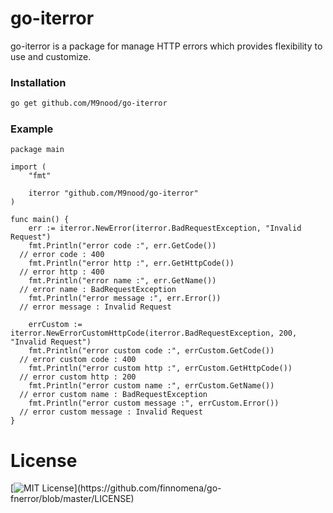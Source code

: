 # go-iterror

go-iterror is a package for manage HTTP errors which provides flexibility to use and customize.

### Installation
```bash
go get github.com/M9nood/go-iterror
```

### Example
```golang
package main

import (
	"fmt"

	iterror "github.com/M9nood/go-iterror"
)

func main() {
	err := iterror.NewError(iterror.BadRequestException, "Invalid Request")
	fmt.Println("error code :", err.GetCode())
  // error code : 400
	fmt.Println("error http :", err.GetHttpCode())
  // error http : 400
	fmt.Println("error name :", err.GetName())
  // error name : BadRequestException
	fmt.Println("error message :", err.Error())
  // error message : Invalid Request

	errCustom := iterror.NewErrorCustomHttpCode(iterror.BadRequestException, 200, "Invalid Request")
	fmt.Println("error custom code :", errCustom.GetCode())
  // error custom code : 400
	fmt.Println("error custom http :", errCustom.GetHttpCode())
  // error custom http : 200
	fmt.Println("error custom name :", errCustom.GetName())
  // error custom name : BadRequestException
	fmt.Println("error custom message :", errCustom.Error())
  // error custom message : Invalid Request
}
```

# License
[![MIT License](https://img.shields.io/apm/l/atomic-design-ui.svg?)](https://github.com/finnomena/go-fnerror/blob/master/LICENSE)

